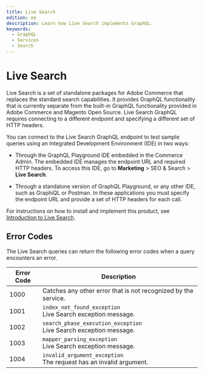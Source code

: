 ```yaml
---
title: Live Search
edition: ee
description: Learn how Live Search implements GraphQL.
keywords:
  - GraphQL
  - Services
  - Search
---
```


# Live Search

Live Search is a set of standalone packages for Adobe Commerce that replaces the standard search capabilities. It provides GraphQL functionality that is currently separate from the built-in GraphQL functionality provided in Adobe Commerce and Magento Open Source. Live Search GraphQL requires connecting to a different endpoint and specifying a different set of HTTP headers.

You can connect to the Live Search GraphQL endpoint to test sample queries using an Integrated Development Environment (IDE) in two ways:

-  Through the GraphQL Playground IDE embedded in the Commerce Admin. The embedded IDE manages the endpoint URL and required HTTP headers. To access this IDE, go to **Marketing** > SEO & Search > **Live Search**.

-  Through a standalone version of GraphQL Playground, or any other IDE, such as GraphiQL or Postman. In these applications you must specify the endpoint URL and provide a set of HTTP headers for each call.

For instructions on how to install and implement this product, see [Introduction to Live Search](https://experienceleague.adobe.com/docs/commerce/live-search/overview.html).

## Error Codes

The Live Search queries can return the following error codes when a query encounters an error.

|**Error Code**|**Description**|
|---|---|
|1000 |Catches any other error that is not recognized by the service.|
|1001 |`index_not_found_exception`<br />Live Search exception message.|
|1002 |`search_phase_execution_exception`<br />Live Search exception message.|
|1003 |`mapper_parsing_exception`<br />Live Search exception message.|
|1004 |`invalid_argument_exception`<br /> The request has an invalid argument.|
